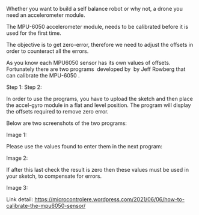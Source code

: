 Whether you want to build a self balance robot or why not, a drone you need an accelerometer module.

The MPU-6050 accelerometer module, needs to be calibrated before it is used for the first time.

The objective is to get zero-error, therefore we need to adjust the offsets in order to counteract all the errors.

As you know each MPU6050 sensor has its own values of offsets.  Fortunately there are two programs  developed by  by Jeff Rowberg that can calibrate the MPU-6050 .

Step 1:
Step 2:

In order to use the programs, you have to upload the sketch and then place the accel-gyro module in a flat and level position. The program will display the offsets required to remove zero error.

Below are two screenshots of the two programs:

Image 1:

Please use the values found to enter them in the next program:

Image 2:

If after this last check the result is zero then these values must be used in your sketch, to compensate for errors.

Image 3:

Link detail:
https://microcontrolere.wordpress.com/2021/06/06/how-to-calibrate-the-mpu6050-sensor/
